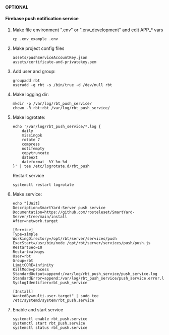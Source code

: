 #### OPTIONAL
#### Firebase push notification service
1. Make file environment  ".env" or ".env_development" and edit APP_* vars
    ```shell
    cp .env_example .env
    ```
2. Make project config files
   ```
   assets/pushServiceAccountKey.json 
   assets/certificate-and-privatekey.pem
   ```
3. Add user and group:
    ```shell
    groupadd rbt
    useradd -g rbt -s /bin/true -d /dev/null rbt
    ```

4.  Make logging dir:
    ```shell
    mkdir -p /var/log/rbt_push_service/
    chown -R rbt:rbt /var/log/rbt_push_service/
    ```
5. Make logrotate:
    ```shell
    echo '/var/log/rbt_push_service/*.log {
        daily
        missingok
        rotate 7
        compress
        notifempty
        copytruncate
        dateext
        dateformat -%Y-%m-%d
    }' | tee /etc/logrotate.d/rbt_push
    ```
    Restart service
    ```shell   
    systemctl restart logrotate
    ```
6.  Make service:

    ```shell
    echo "[Unit]
    Description=SmartYard-Server push service
    Documentation=https://github.com/rosteleset/SmartYard-Server/tree/main/install
    After=network.target
    
    [Service]
    Type=simple
    WorkingDirectory=/opt/rbt/server/services/push
    ExecStart=/usr/bin/node /opt/rbt/server/services/push/push.js
    RestartSec=10
    Restart=always
    User=rbt
    Group=rbt
    LimitCORE=infinity
    KillMode=process
    StandardOutput=append:/var/log/rbt_push_service/push_service.log
    StandardError=append:/var/log/rbt_push_service/push_service.error.log
    SyslogIdentifier=rbt_push_service

    [Install]
    WantedBy=multi-user.target" | sudo tee /etc/systemd/system/rbt_push.service
    ```   

7. Enable and start service
    ```shell
    systemctl enable rbt_push.service 
    systemctl start rbt_push.service 
    systemctl status rbt_push.service 
    ```
